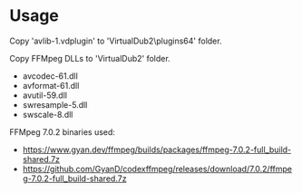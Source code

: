 # Usage

Copy 'avlib-1.vdplugin' to 'VirtualDub2\plugins64' folder.

Copy FFMpeg DLLs to 'VirtualDub2' folder.
* avcodec-61.dll
* avformat-61.dll
* avutil-59.dll
* swresample-5.dll
* swscale-8.dll 

FFMpeg 7.0.2 binaries used:
* https://www.gyan.dev/ffmpeg/builds/packages/ffmpeg-7.0.2-full_build-shared.7z
* https://github.com/GyanD/codexffmpeg/releases/download/7.0.2/ffmpeg-7.0.2-full_build-shared.7z
